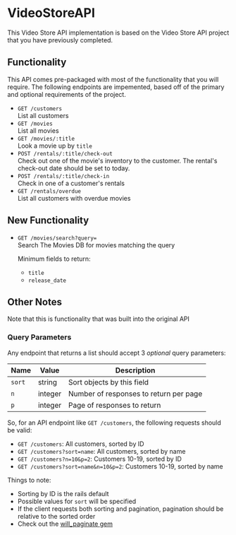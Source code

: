 # VideoStoreAPI
This Video Store API implementation is based on the Video Store API project that you have previously completed.

## Functionality
This API comes pre-packaged with most of the functionality that you will require. The following endpoints are impemented, based off of the primary and optional requirements of the project.
- `GET /customers`  
List all customers
- `GET /movies`  
List all movies
- `GET /movies/:title`  
Look a movie up by `title`
- `POST /rentals/:title/check-out`  
Check out one of the movie's inventory to the customer. The rental's check-out date should be set to today.
- `POST /rentals/:title/check-in`  
Check in one of a customer's rentals
- `GET /rentals/overdue`  
List all customers with overdue movies


## New Functionality
- `GET /movies/search?query=`  
Search The Movies DB for movies matching the query

  Minimum fields to return:
  - `title`
  - `release_date`

## Other Notes
Note that this is functionality that was built into the original API
### Query Parameters
Any endpoint that returns a list should accept 3 _optional_ query parameters:

| Name   | Value   | Description
|--------|---------|------------
| `sort` | string  | Sort objects by this field
| `n`    | integer | Number of responses to return per page
| `p`    | integer | Page of responses to return

So, for an API endpoint like `GET /customers`, the following requests should be valid:
- `GET /customers`: All customers, sorted by ID
- `GET /customers?sort=name`: All customers, sorted by name
- `GET /customers?n=10&p=2`: Customers 10-19, sorted by ID
- `GET /customers?sort=name&n=10&p=2`: Customers 10-19, sorted by name

Things to note:
- Sorting by ID is the rails default
- Possible values for `sort` will be specified
- If the client requests both sorting and pagination, pagination should be relative to the sorted order
- Check out the [will_paginate gem](https://github.com/mislav/will_paginate)

